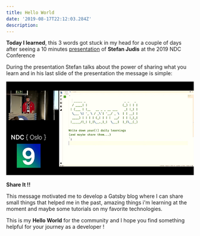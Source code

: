 ```yaml
---
title: Hello World
date: '2019-08-17T22:12:03.284Z'
description:
---
```


**Today I learned**, this 3 words got stuck in my head for a couple of days after seeing a 10 minutes [presentation](https://youtu.be/kIhITzw0CG8) of **Stefan Judis** at the 2019 NDC Conference

During the presentation Stefan talks about the power of sharing what you learn and in his last slide of the presentation the message is simple:

![](./til.jpg)

**Share It !!**

This message motivated me to develop a Gatsby blog where I can share small things that helped me in the past, amazing things i'm learning at the moment and maybe some tutorials on my favorite technologies.

This is my **Hello World** for the community and I hope you find something helpful for your journey as a developer !
